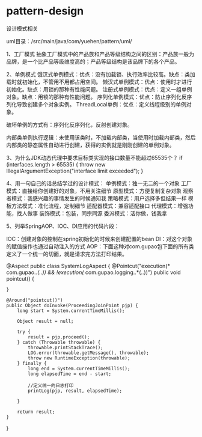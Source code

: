 # pattern-design
设计模式相关

uml目录：/src/main/java/com/yuehen/pattern/uml/

1、工厂模式
抽象工厂模式中的产品族和产品等级结构之间的区别：产品族一般为品牌，是一个比产品等级维度高的；产品等级结构是该品牌下的各个产品。

2、单例模式
饿汉式单例模式：优点：没有加载锁、执行效率比较高。缺点：类加载时就初始化，不管用不用都占用空间。
懒汉式单例模式：优点：使用时才进行初始化。缺点：用锁的那种有性能问题。
注册式单例模式：优点：定义一组单例对象。缺点：用锁的那种有性能问题。
序列化单例模式：优点：防止序列化反序列化导致创建多个对象实例。
ThreadLocal单例：优点：定义线程级别的单例对象。

破坏单例的方式有：序列化反序列化，反射创建对象。

内部类单例执行逻辑：未使用该类时，不加载内部类，当使用时加载内部类，然后内部类的静态属性自动进行创建，获得的实例就是刚刚创建的单例对象。

3、为什么JDK动态代理中要求目标类实现的接口数量不能超过65535个？
if (interfaces.length > 65535) {
    throw new IllegalArgumentException("interface limit exceeded");
}

4、用一句自己的话总结学过的设计模式：
单例模式：独一无二的一个对象
工厂模式：直接给你创建好的对象，不用关注细节
原型模式：方便复制复杂对象
观察者模式：我感兴趣的事情发生的时候通知我
策略模式：用户选择多但结果一样
模板方法模式：准化流程，定制细节
适配器模式：兼容适配接口
代理模式：增强功能，找人做事
装饰模式：包装，同宗同源
委派模式：活你做，钱我拿

5、列举SpringAOP、IOC、DI应用的代码片段：


<?xml version="1.0" encoding="UTF-8" ?>
<beans xmlns="http://www.springframework.org/schema/beans"
    xmlns:xsi="http://www.w3.org/2001/XMLSchema-instance" 
    xmlns:context="http://www.springframework.org/schema/context"
    xsi:schemaLocation="http://www.springframework.org/schema/beans 
         http://www.springframework.org/schema/beans/spring-beans-3.0.xsd
         http://www.springframework.org/schema/context
         http://www.springframework.org/schema/context/spring-context-3.0.xsd"
       default-autowire="byName"
         >
    <bean id="logDao" class="com.gupao.LogDao"/>
    <bean id="userDao" class="com.gupao.UserDao"/>
   <bean class="com.gupao.LogonService">
       <property name="logDao" ref="logDao"></property>
       <property name="userDao" ref="userDao"></property>
   </bean>
</beans>
IOC：创建对象的控制在spring初始化的时候来创建配置的bean
DI：对这个对象的赋值操作也通过自动注入的方式
AOP：下面这种对com.gupao包下面的所有类定义了一个统一的切面，就是请求完方法打印结果。

@Aspect
public class SystemLogAspect {
@Pointcut("execution(* com.gupao..*(..)) && !execution(* com.gupao.logging..*(..))")
    public void pointcut() {

    }

    @Around("pointcut()")
    public Object doInvoke(ProceedingJoinPoint pjp) {
        long start = System.currentTimeMillis();

        Object result = null;

        try {
            result = pjp.proceed();
        } catch (Throwable throwable) {
            throwable.printStackTrace();
            LOG.error(throwable.getMessage(), throwable);
            throw new RuntimeException(throwable);
        } finally {
            long end = System.currentTimeMillis();
            long elapsedTime = end - start;

            //定义统一的日志打印
            printLog(pjp, result, elapsedTime);

        }

        return result;
    }
}
